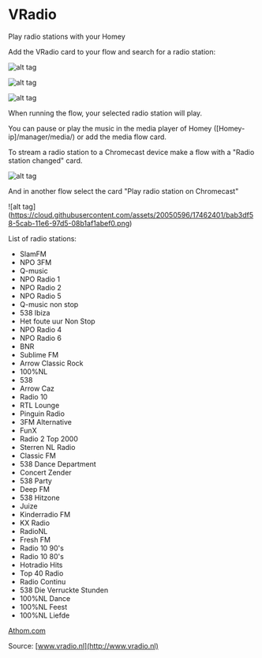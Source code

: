# VRadio

Play radio stations with your Homey

Add the VRadio card to your flow and search for a radio station:

![alt tag](https://cloud.githubusercontent.com/assets/20050596/17430192/22790bb4-5af3-11e6-909e-c0234ce16780.png)

![alt tag](https://cloud.githubusercontent.com/assets/20050596/17430193/227a15f4-5af3-11e6-8fcc-abec68a8c069.png)

![alt tag](https://cloud.githubusercontent.com/assets/20050596/17430194/227ada3e-5af3-11e6-8491-77ec624de89e.png)

When running the flow, your selected radio station will play.

You can pause or play the music in the media player of Homey ([Homey-ip]/manager/media/) or add the media flow card.

To stream a radio station to a Chromecast device make a flow with a "Radio station changed" card.

![alt tag](https://cloud.githubusercontent.com/assets/20050596/17462402/bab4d7b4-5cab-11e6-80ef-a9fa77052403.png)

And in another flow select the card "Play radio station on Chromecast"

![alt tag] (https://cloud.githubusercontent.com/assets/20050596/17462401/bab3df58-5cab-11e6-97d5-08b1af1abef0.png)

List of radio stations:

* SlamFM
* NPO 3FM
* Q-music
* NPO Radio 1
* NPO Radio 2
* NPO Radio 5
* Q-music non stop
* 538 Ibiza
* Het foute uur Non Stop
* NPO Radio 4
* NPO Radio 6
* BNR
* Sublime FM
* Arrow Classic Rock
* 100%NL
* 538
* Arrow Caz
* Radio 10
* RTL Lounge
* Pinguin Radio
* 3FM Alternative
* FunX
* Radio 2 Top 2000
* Sterren NL Radio
* Classic FM
* 538 Dance Department
* Concert Zender
* 538 Party
* Deep FM
* 538 Hitzone
* Juize
* Kinderradio FM
* KX Radio
* RadioNL
* Fresh FM
* Radio 10 90's
* Radio 10 80's
* Hotradio Hits
* Top 40 Radio
* Radio Continu
* 538 Die Verruckte Stunden
* 100%NL Dance
* 100%NL Feest
* 100%NL Liefde

[Athom.com](http://www.athom.com)

Source: [www.vradio.nl](http://www.vradio.nl)
